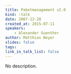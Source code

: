 ```yaml
---
title: Paketmanagement v2.0
kind: :talk
date: 2007-12-20
created_at: 2015-07-11
speakers:
    - Alexander Guenther
author: Matthias Beyer
slides: false
tags:
link_in_talk_list: false
---
```


No description.
